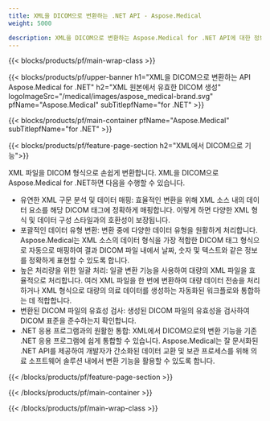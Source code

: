```yaml
---
title: XML을 DICOM으로 변환하는 .NET API - Aspose.Medical
weight: 5000

description: XML을 DICOM으로 변환하는 Aspose.Medical for .NET API에 대한 정보
---
```


{{< blocks/products/pf/main-wrap-class >}}

{{< blocks/products/pf/upper-banner h1="XML을 DICOM으로 변환하는 API Aspose.Medical for .NET" h2="XML 원본에서 유효한 DICOM 생성" logoImageSrc="/medical/images/aspose_medical-brand.svg" pfName="Aspose.Medical" subTitlepfName="for .NET" >}}

{{< blocks/products/pf/main-container pfName="Aspose.Medical" subTitlepfName="for .NET" >}}

{{< blocks/products/pf/feature-page-section h2="XML에서 DICOM으로 기능">}}

<p>XML 파일을 DICOM 형식으로 손쉽게 변환합니다. XML을 DICOM으로 Aspose.Medical for .NET하면 다음을 수행할 수 있습니다.</p>

<ul>
<li>유연한 XML 구문 분석 및 데이터 매핑: 효율적인 변환을 위해 XML 소스 내의 데이터 요소를 해당 DICOM 태그에 정확하게 매핑합니다. 이렇게 하면 다양한 XML 형식 및 데이터 구성 스타일과의 호환성이 보장됩니다.</li>
<li>포괄적인 데이터 유형 변환: 변환 중에 다양한 데이터 유형을 원활하게 처리합니다. Aspose.Medical는 XML 소스의 데이터 형식을 가장 적합한 DICOM 태그 형식으로 자동으로 매핑하여 결과 DICOM 파일 내에서 날짜, 숫자 및 텍스트와 같은 정보를 정확하게 표현할 수 있도록 합니다.</li>
<li>높은 처리량을 위한 일괄 처리: 일괄 변환 기능을 사용하여 대량의 XML 파일을 효율적으로 처리합니다. 여러 XML 파일을 한 번에 변환하여 대량 데이터 전송을 처리하거나 XML 형식으로 대량의 의료 데이터를 생성하는 자동화된 워크플로와 통합하는 데 적합합니다.</li>
<li>변환된 DICOM 파일의 유효성 검사: 생성된 DICOM 파일의 유효성을 검사하여 DICOM 표준을 준수하는지 확인합니다.</li>
<li>.NET 응용 프로그램과의 원활한 통합: XML에서 DICOM으로의 변환 기능을 기존 .NET 응용 프로그램에 쉽게 통합할 수 있습니다. Aspose.Medical는 잘 문서화된 .NET API를 제공하여 개발자가 간소화된 데이터 교환 및 보관 프로세스를 위해 의료 소프트웨어 솔루션 내에서 변환 기능을 활용할 수 있도록 합니다.</li>
</ul>

{{< /blocks/products/pf/feature-page-section >}}

{{< /blocks/products/pf/main-container >}}

{{< /blocks/products/pf/main-wrap-class >}}
